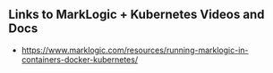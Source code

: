 ## Links to MarkLogic + Kubernetes Videos and Docs

- https://www.marklogic.com/resources/running-marklogic-in-containers-docker-kubernetes/
